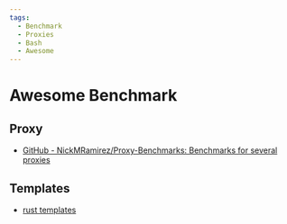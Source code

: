 ```yaml
---
tags:
  - Benchmark
  - Proxies
  - Bash
  - Awesome
---
```


# Awesome Benchmark

## Proxy

- [GitHub - NickMRamirez/Proxy-Benchmarks: Benchmarks for several proxies](https://github.com/NickMRamirez/Proxy-Benchmarks)

## Templates

- [rust templates](https://github.com/djc/template-benchmarks-rs)
